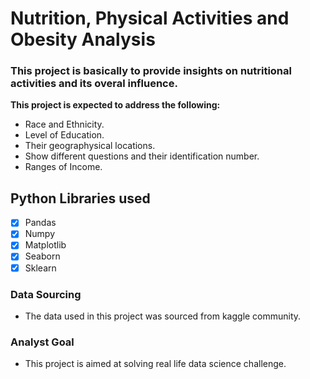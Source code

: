 # Nutrition, Physical Activities and Obesity Analysis

### This project is basically to provide insights on nutritional activities and its overal influence.
**This project is expected to address the following:**
+ Race and Ethnicity.
+ Level of Education.
+ Their geographysical locations.
+ Show different questions and their identification number.
+ Ranges of Income.

## Python Libraries used
- [x] Pandas
- [x] Numpy
- [x] Matplotlib
- [x] Seaborn
- [x] Sklearn

### Data Sourcing
+ The data used in this project was sourced from kaggle community.

### Analyst Goal
+ This project is aimed at solving real life data science challenge.
